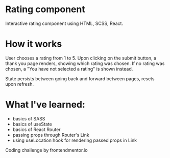 # Rating component

Interactive rating component using HTML, SCSS, React.

# How it works

User chooses a rating from 1 to 5. Upon clicking on the submit button,
a thank you page renders, showing which rating was chosen.
If no rating was chosen, a "You have not selected a rating" is shown instead.

State persists between going back and forward between pages, resets upon refresh.

# What I've learned:

- basics of SASS
- basics of useState
- basics of React Router
- passing props through Router's Link
- using useLocation hook for rendering passed props in Link

Coding challenge by frontendmentor.io
